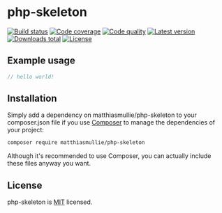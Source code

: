 # php-skeleton

[![Build status](https://api.travis-ci.org/matthiasmullie/php-skeleton.svg?branch=master)](https://travis-ci.org/matthiasmullie/php-skeleton)
[![Code coverage](http://img.shields.io/codecov/c/github/matthiasmullie/php-skeleton.svg)](https://codecov.io/github/matthiasmullie/php-skeleton)
[![Code quality](http://img.shields.io/scrutinizer/g/matthiasmullie/php-skeleton.svg)](https://scrutinizer-ci.com/g/matthiasmullie/php-skeleton)
[![Latest version](http://img.shields.io/packagist/v/matthiasmullie/php-skeleton.svg)](https://packagist.org/packages/matthiasmullie/php-skeleton)
[![Downloads total](http://img.shields.io/packagist/dt/matthiasmullie/php-skeleton.svg)](https://packagist.org/packages/matthiasmullie/php-skeleton)
[![License](http://img.shields.io/packagist/l/matthiasmullie/php-skeleton.svg)](https://github.com/matthiasmullie/php-skeleton/blob/master/LICENSE)


## Example usage

```php
// hello world!
```


## Installation

Simply add a dependency on matthiasmullie/php-skeleton to your composer.json file
if you use [Composer](https://getcomposer.org/) to manage the dependencies of
your project:

```sh
composer require matthiasmullie/php-skeleton
```

Although it's recommended to use Composer, you can actually include these files
anyway you want.


## License

php-skeleton is [MIT](http://opensource.org/licenses/MIT) licensed.
